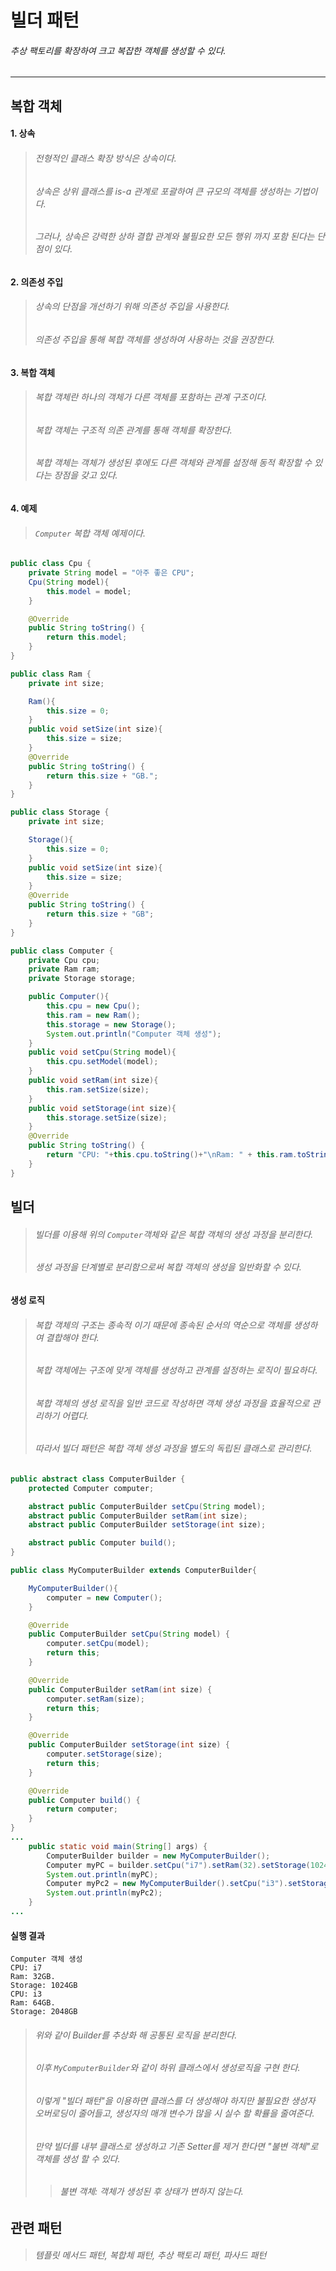 # 빌더 패턴
###### 추상 팩토리를 확장하여 크고 복잡한 객체를 생성할 수 있다.

---
## 복합 객체
#### 1. 상속
> ###### 전형적인 클래스 확장 방식은 상속이다.
> ###### 상속은 상위 클래스를 is-a 관계로 포괄하여 큰 규모의 객체를 생성하는 기법이다.
> ###### 그러나, 상속은 강력한 상하 결합 관계와 불필요한 모든 행위 까지 포함 된다는 단점이 있다.
#### 2. 의존성 주입
> ###### 상속의 단점을 개선하기 위해 의존성 주입을 사용한다.
> ###### 의존성 주입을 통해 복합 객체를 생성하여 사용하는 것을 권장한다.
#### 3. 복합 객체
> ###### 복합 객체란 하나의 객체가 다른 객체를 포함하는 관계 구조이다.
> ###### 복합 객체는 구조적 의존 관계를 통해 객체를 확장한다.
> ###### 복합 객체는 객체가 생성된 후에도 다른 객체와 관계를 설정해 동적 확장할 수 있다는 장점을 갖고 있다.
#### 4. 예제
> ###### ```Computer``` 복합 객체 예제이다.
```java
public class Cpu {
    private String model = "아주 좋은 CPU";
    Cpu(String model){
        this.model = model;
    }

    @Override
    public String toString() {
        return this.model;
    }
}

public class Ram {
    private int size;

    Ram(){
        this.size = 0;
    }
    public void setSize(int size){
        this.size = size;
    }
    @Override
    public String toString() {
        return this.size + "GB.";
    }
}

public class Storage {
    private int size;

    Storage(){
        this.size = 0;
    }
    public void setSize(int size){
        this.size = size;
    }
    @Override
    public String toString() {
        return this.size + "GB";
    }
}

public class Computer {
    private Cpu cpu;
    private Ram ram;
    private Storage storage;

    public Computer(){
        this.cpu = new Cpu();
        this.ram = new Ram();
        this.storage = new Storage();
        System.out.println("Computer 객체 생성");
    }
    public void setCpu(String model){
        this.cpu.setModel(model);
    }
    public void setRam(int size){
        this.ram.setSize(size);
    }
    public void setStorage(int size){
        this.storage.setSize(size);
    }
    @Override
    public String toString() {
        return "CPU: "+this.cpu.toString()+"\nRam: " + this.ram.toString() + "\nStorage: "+this.storage.toString();
    }
}
```
## 빌더
> ###### 빌더를 이용해 위의 ```Computer```객체와 같은 복합 객체의 생성 과정을 분리한다.
> ###### 생성 과정을 단계별로 분리함으로써 복합 객체의 생성을 일반화할 수 있다.
#### 생성 로직
> ###### 복합 객체의 구조는 종속적 이기 때문에 종속된 순서의 역순으로 객체를 생성하여 결합해야 한다.
> ###### 복합 객체에는 구조에 맞게 객체를 생성하고 관계를 설정하는 로직이 필요하다.
> ###### 복합 객체의 생성 로직을 일반 코드로 작성하면 객체 생성 과정을 효율적으로 관리하기 어렵다.
> ###### 따라서 빌더 패턴은 복합 객체 생성 과정을 별도의 독립된 클래스로 관리한다.
```java
public abstract class ComputerBuilder {
    protected Computer computer;

    abstract public ComputerBuilder setCpu(String model);
    abstract public ComputerBuilder setRam(int size);
    abstract public ComputerBuilder setStorage(int size);

    abstract public Computer build();
}

public class MyComputerBuilder extends ComputerBuilder{

    MyComputerBuilder(){
        computer = new Computer();
    }

    @Override
    public ComputerBuilder setCpu(String model) {
        computer.setCpu(model);
        return this;
    }

    @Override
    public ComputerBuilder setRam(int size) {
        computer.setRam(size);
        return this;
    }

    @Override
    public ComputerBuilder setStorage(int size) {
        computer.setStorage(size);
        return this;
    }

    @Override
    public Computer build() {
        return computer;
    }
}
...
    public static void main(String[] args) {
        ComputerBuilder builder = new MyComputerBuilder();
        Computer myPC = builder.setCpu("i7").setRam(32).setStorage(1024).build();
        System.out.println(myPC);
        Computer myPc2 = new MyComputerBuilder().setCpu("i3").setStorage(2048).setRam(64).build();
        System.out.println(myPc2);
    }
...
``` 
#### 실행 결과
```aidl
Computer 객체 생성
CPU: i7
Ram: 32GB.
Storage: 1024GB
CPU: i3
Ram: 64GB.
Storage: 2048GB
```
> ###### 위와 같이 Builder를 추상화 해 공통된 로직을 분리한다.
> ###### 이후 ```MyComputerBuilder```와 같이 하위 클래스에서 생성로직을 구현 한다.
> ###### 이렇게 "빌더 패턴"을 이용하면 클래스를 더 생성해야 하지만 불필요한 생성자 오버로딩이 줄어들고, 생성자의 매개 변수가 많을 시 실수 할 확률을 줄여준다.
> ###### 만약 빌더를 내부 클래스로 생성하고 기존 Setter를 제거 한다면 "불변 객체"로 객체를 생성 할 수 있다.
> > ###### 불변 객체: 객체가 생성된 후 상태가 변하지 않는다.

## 관련 패턴
> ###### 템플릿 메서드 패턴, 복합체 패턴, 추상 팩토리 패턴, 파사드 패턴